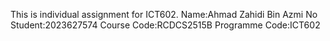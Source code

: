This is individual assignment for ICT602.
Name:Ahmad Zahidi Bin Azmi
No Student:2023627574
Course Code:RCDCS2515B
Programme Code:ICT602
